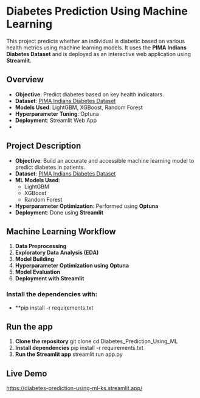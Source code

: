 # Diabetes Prediction Using Machine Learning

This project predicts whether an individual is diabetic based on various health metrics using machine learning models. It uses the **PIMA Indians Diabetes Dataset** and is deployed as an interactive web application using **Streamlit**.

## Overview
- **Objective**: Predict diabetes based on key health indicators.
- **Dataset**: [PIMA Indians Diabetes Dataset](https://www.kaggle.com/datasets/uciml/pima-indians-diabetes-database)
- **Models Used**: LightGBM, XGBoost, Random Forest
- **Hyperparameter Tuning**: Optuna
- **Deployment**: Streamlit Web App
- 
##  Project Description
- **Objective**: Build an accurate and accessible machine learning model to predict diabetes in patients.
- **Dataset**: [PIMA Indians Diabetes Dataset](https://www.kaggle.com/datasets/uciml/pima-indians-diabetes-database)
- **ML Models Used**: 
  - LightGBM
  - XGBoost
  - Random Forest
- **Hyperparameter Optimization**: Performed using **Optuna**
- **Deployment**: Done using **Streamlit**
  
##  Machine Learning Workflow
1. **Data Preprocessing**
2. **Exploratory Data Analysis (EDA)**
3. **Model Building**
4. **Hyperparameter Optimization using Optuna**
5. **Model Evaluation**
6. **Deployment with Streamlit**

### Install the dependencies with:
- **pip install -r requirements.txt

## Run the app
1. **Clone the repository**
    git clone 
    cd Diabetes_Prediction_Using_ML
2. **Install dependencies**
    pip install -r requirements.txt
3. **Run the Streamlit app**
    streamlit run app.py

## Live Demo
  https://diabetes-prediction-using-ml-ks.streamlit.app/
